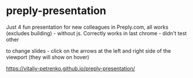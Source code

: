# preply-presentation
Just 4 fun presentation for new colleagues in Preply.com, all works (excludes building) - without js. 
Correctly works in last chrome - didn't test other

to change slides - click on the arrows at the left and right side of the viewport (they will show on hover)

https://vitaliy-petrenko.github.io/preply-presentation/
